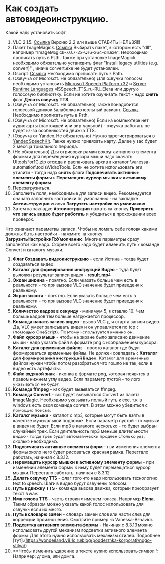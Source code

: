 ﻿# Как создать автовидеоинструкцию.

Какой надо установить софт

1. VLC 2.1.5.  [Ссылка](https://www.videolan.org/vlc/releases/2.1.5.html) Версию 2.2 или выше СТАВИТЬ НЕЛЬЗЯ!!!
2. Пакет ImageMagick. [Ссылка](http://www.imagemagick.org/script/download.php) Выбирать пакет, в котором есть "dll", например "ImageMagick-7.0.7-22-Q16-x64-dll.exe". Необходимо прописать путь в Path. Также при установке ImageMagick необходимо обязательно установить флаг "Install legacy utilities (e.g. convert)" , иначе convert.exe не будет установлен.
3. Oscript. [Ссылка](http://oscript.io/downloads) Необходимо прописать путь в Path.
4. (Озвучка от Microsoft. Не обязательно) Для озвучки голосом необходимо установить [Microsoft Speech Platform х32](https://www.microsoft.com/en-us/download/details.aspx?id=27225) и [Server Runtime Languages](https://www.microsoft.com/en-us/download/details.aspx?id=27224) MSSpeech_TTS_ru-RU_Elena или другую голосовую библиотеку. Если не хотите озучивать текст - надо **снять** флаг **Делать озвучку TTS**.
5. (Озвучка от Microsoft. Не обязательно) Также понадобится голосовой движок Балаболка консольный вариант. [Ссылка](http://www.cross-plus-a.ru/bconsole.html) Необходимо прописать путь в Path.
6. (Озвучка от Microsoft. Не обязательно) Если на компьютере нет аудиокарты (настоящей или виртуальной) - озвучка работать не будет из-за особенностей движка TTS.
7. (Озвучка от Yandex. Не обязательно) Нужно зарегистрироваться в [Yandex SpeechKit](https://cloud.yandex.ru/services/speechkit). Также нужно привязать карту. Далее у вас будет 2 месяца триального периода.
8. (Не обязательно) Для отрисовки рамки вокруг активного элемента формы и для перемещения курсора мыши надо скачать UItoolsFor1C.zip [отсюда](https://github.com/Pr-Mex/UItoolsFor1C/releases) и распаковать архив в каталог \vanessa-automation\tools\VideoTools. Если не хотите использовать эти утилиты - тогда надо **снять** флаги **Подсвечивать активные элементы формы** и **Перемещать курсор мышки к активному элементу формы**.
9. Перезагрузиться.
10. Заполнить поля, необходимые для записи видео. Рекомендуется сначала заполнить настройки по умолчанию - на закладке **Автоинструкции** кнопка **Загрузить настройки по умолчанию**.
11. Затем на закладке **Автоинструкции** нажать на кнопку **Проверить что запись видео будет работать** и убедиться в прохождении всех проверок.

Что означают параметры записи.
Чтобы не ломать себе голову какими должны быть настройки - нажмите на кнопку **ЗагрузитьНастройкиПоУмолчанию**. Многие параметры сразу заполнятся как надо.
Скорее всего надо будет изменить путь к команде Convert и каталогу музыки.

1. **Флаг Создавать видеоинструкцию** - если Истина - тогда будет создаваться видео.
2. **Каталог для формирования инструкций Видео** - туда будет выложен результат записи видео - **result.mp4**
3. **Экран ширина** - понятно. Если указать больше чем есть в реальности - то при вызове VLC значение будет приведено к реальному.
4. **Экран высота** - понятно. Если указать больше чем есть в реальности - то при вызове VLC значение будет приведено к реальному.
5. **Количество кадров в секунду** - минимум 5, я ставлю 10. Чем больше кадров тем больше нагружается процессор.
6. **Команда начать запись видео** - вызов VLC для старта записи видео. Да, VLC умеет записывать видео и он управляется по tcp с (помощью OneScript). Поэтому используется именно он.
7. **Файл курсор мыши** - чтобы на экране было записано движение мыши - надо указать файл в формате png с изображением курсора.
8. **Каталог для временных файлов** - просто каталог где будут формироваться временные файлы. Не должен совпадать с **Каталог для формирования инструкций Видео**. Каталог для временных файлов нужен чтобы потом разобраться что пошло не так, если в видео есть артефакты.
9. **Файл водяной знак** - иконка в формате png, которая появится в правом нижнем углу видео. Если параметр пустой - то лого указываться не будет.
10. **Команда ffmpeg** - как будет вызываться ffmpeg.
11. **Команда Convert** - как будет вызываться Convert из пакета ImageMagic. Необходимо указывать полный путь к exe, т.к. в windows есть своя команда convert. В этом можно убедиться с помощью поиска.
12. **Каталог музыки** - каталог с mp3, которые могут быть взяты в качестве музыкальной подложки. Если параметр пустой - то музыки в видео не будет. Если mp3 в каталоге несколько - то будет выбран случайный трек. Если длительность mp3 меньше длительности видео - тогда трек будет автоматически продлен столько раз, сколько необходимо.
13. **Подсвечивать активные элементы форм** - при изменении элемента формы около него будет рисоваться красная рамка. Перестало работать, начиная с 8.3.12.
14. **Перемещать курсор мышки к активному элементу формы** - при изменении элемента формы к нему будет перемещаться курсор мышки. Перестало работать, начиная с 8.3.12.
15. **Делать озвучку TTS** - флаг того что надо использовать технологию text to speech. Шаги в видео будут озвучены голосом.
16. **Путь к движку TTS** - команда вызова движка, который преобразует текст в wav.
17. **Имя голоса TTS** - часть строки с именем голоса. Например **Elena**. Таким образом можно указать какой голос использовать для озвучки если их много.
18. **Путь к словарю замен** - словарь замен слов или части слов для коррекции произношения. Смотрите пример из Vanessa-Behavior.
19. **Подсветка активного элемента формы** - Начиная с 8.3.13 можно использовать другой механизм подсветки активного элемента формы. Для этого нужно использовать механизм стилей. Подробнее [тут].(https://wonderland.v8.1c.ru/blog/podderzhka-korporativnogo-stilya/)
20. **Чтобы изменить ударение в тексте нужно использовать символ ^. Например: д^ома, или дом^а.
